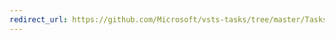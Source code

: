 ```yaml
---
redirect_url: https://github.com/Microsoft/vsts-tasks/tree/master/Tasks/IISWebAppManagementOnMachineGroup
---
```

